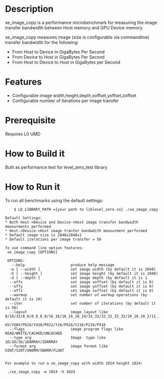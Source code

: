 # Description
xe_image_copy is a performance microbenchmark for measuring the image transfer bandwidth between Host memory and GPU Device memory.

xe_image_copy  measures image (size is configurable via commandline)  transfer bandwidth for the following:
* From Host to Device  in GigaBytes Per Second 
* From Device to Host in GigaBytes Per Second
* From Host to Device to Host in GigaBytes per Second

# Features
* Configurable image width,height,depth,xoffset,yoffset,zoffset
* Configurable number of iterations per image transfer

# Prerequisite
  Requires L0 UMD 
  
# How to Build it
Built as performance test for level_zero_test library

# How to Run it
To run all benchmarks using the default settings: 
```
    $ LD_LIBRARY_PATH ={your path to liblevel_zero.so} ./xe_image_copy
	
Default Settings:
* Both Host->Device and Device->Host image transfer bandwidth measurments performed 
* Host->Device->Host image tranfer bandwdith measurment performed
* Default image size is 2048x2048x1
* Default iterations per image transfer = 50

To use command line option features:
 xe_image_copy [OPTIONS]

 OPTIONS:
   --help                     produce help message
  -w [ --width ]              set image width (by default it is 2048)
  -h [ --height ]             set image height (by default it is 2048)
  -d [ --depth ]              set image depth (by default it is 1
  --offx                      set image xoffset (by default it is 0)
  --offy                      set image yoffset (by default it is 0)
  --offz                      set image zoffset (by default it is 0)
  --warmup                    set number of warmup operations (by default it is 10)
  --iter                      set number of iterations (by default it is 50)
  --layout                    image layout like 8/16/32/8_8/8_8_8_8/16_16/16_16_16_16/32_32/32_32_32_32/10_10_10_2/11_11_10/5_6_5/5_5_5_1/4_4_4_4/Y8/NV12/YUYV/VYUY/YVYU/UYVY/AY
                              UV/YUAV/P010/Y410/P012/Y16/P016/Y216/P216/P416
  --flags                     image program flags like READ/WRITE/CACHED/UNCACHED
  --type arg                  Image  type like 1D/2D/3D/1DARRAY/2DARRAY
  --format arg                image format like UINT/SINT/UNORM/SNORM/FLOAT


For example to run a xe_image_copy with width 1024 height 1024:

 ./xe_image_copy -w 1024 -h 1024

